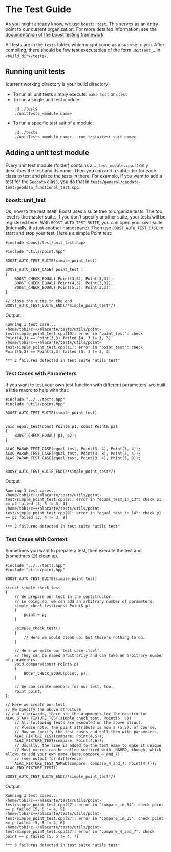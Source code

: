 # The Test Guide

As you might already know, we use `boost::test`. This serves as an entry point to our current organization.
For more detailed information, see the [documentation of the boost testing framework][].


All tests are in the `tests` folder, which might come as a suprise to you.
After compiling, there should be few test executables of the form `unitTest_…` in `<build_dir>/tests/`.

## Running unit tests
(current working directory is your build directory)
* To run all unit tests simply execute: `make test` or `ctest`
* To run a single unit test module:

~~~~~~~~~~~~
	cd ./tests
	./unitTests_<module name>
~~~~~~~~~~~~

* To run a specific test suit of a module:

~~~~~~~~~~~~
	cd ./tests
	./unitTests_<module name> --run_test=<test suit name>
~~~~~~~~~~~~

## Adding a unit test module
Every unit test module (folder) contains a `…_test_module.cpp`.
It only describes the test and its name.
Then you can add a subfolder for each class to test and place the tests in there.
For example, if you want to add a test for the `Geodata` class, you do that in
`tests/general/geodata-test/geodata_functional_test.cpp`.


### boost::unit_test ###
Ok, now to the test itself. Boost uses a suite tree to organize tests.
The top level is the master suite. If you don't specify another suite, your tests will be registered here.
With `BOOST_AUTO_TEST_SUITE`, you can open your own suite (internally, it's just another namespace).
Then use `BOOST_AUTO_TEST_CASE` to start and stop your test.
Here's a simple Point test:

~~~~~~~~~~~~~~~~~{.cpp}
#include <boost/test/unit_test.hpp>

#include "utils/point.hpp"

BOOST_AUTO_TEST_SUITE(simple_point_test)

BOOST_AUTO_TEST_CASE( point_test )
{
	BOOST_CHECK_EQUAL( Point(3,3), Point(3,3));
	BOOST_CHECK_EQUAL( Point(4,3), Point(3,3));
	BOOST_CHECK_EQUAL( Point(5,3), Point(3,3));
}

// close the suite in the end
BOOST_AUTO_TEST_SUITE_END(/*simple_point_test*/)

~~~~~~~~~~~~~~~~~

Output:

~~~~~~~~~~~~
Running 1 test case...
/home/tobi/c++/alacarte/tests/utils/point-test/simple_point_test.cpp(10): error in "point_test": check Point(4,3) == Point(3,3) failed [4, 3 != 3, 3]
/home/tobi/c++/alacarte/tests/utils/point-test/simple_point_test.cpp(11): error in "point_test": check Point(5,3) == Point(3,3) failed [5, 3 != 3, 3]

*** 2 failures detected in test suite "utils test"
~~~~~~~~~~~~

### Test Cases with Parameters ###

If you want to test your own test function with different parameters, we built a little macro to help with that:

~~~~~~~~~~~~~~~~~~{.cpp}
#include "../../tests.hpp"
#include "utils/point.hpp"

BOOST_AUTO_TEST_SUITE(simple_point_test)


void equal_test(const Point& p1, const Point& p2)
{
	BOOST_CHECK_EQUAL( p1, p2);
}

ALAC_PARAM_TEST_CASE(equal_test, Point(3, 4), Point(3, 4));
ALAC_PARAM_TEST_CASE(equal_test, Point(3, 8), Point(3, 4));
ALAC_PARAM_TEST_CASE(equal_test, Point(3, 4), Point(3, 8));


BOOST_AUTO_TEST_SUITE_END(/*simple_point_test*/)
~~~~~~~~~~~~~~~~~~

Output:

~~~~~~~~~~~~~~~~~~
Running 3 test cases...
/home/tobi/c++/alacarte/tests/utils/point-test/simple_point_test.cpp(9): error in "equal_test_in_13": check p1 == p2 failed [3, 8 != 3, 4]
/home/tobi/c++/alacarte/tests/utils/point-test/simple_point_test.cpp(9): error in "equal_test_in_14": check p1 == p2 failed [3, 4 != 3, 8]

*** 2 failures detected in test suite "utils test"
~~~~~~~~~~~~~~~~~~

### Test Cases with Context ###

Sometimes you want to prepare a test, then execute the test and (sometimes 😉) clean up.

~~~~~~~~~~~~~~~~~~~{.cpp}
#include "../../tests.hpp"
#include "utils/point.hpp"

BOOST_AUTO_TEST_SUITE(simple_point_test)

struct simple_check_test
{
	// We prepare our test in the contstructor.
	// In doing so, we can add an arbitrary number of parameters.
	simple_check_test(const Point& p)
	{
		point = p;
	}

	~simple_check_test()
	{
		// Here we would clean up, but there's nothing to do.
	}

	// Here we write our test case itself.
	// They can be named arbitrarily and can take an arbitrary number of parameters.
	void compare(const Point& p)
	{
		BOOST_CHECK_EQUAL(point, p);
	}

	// We can create members for our test, too.
	Point point;
};

// Here we create our test.
// We specify the above structure
// and afterwards, there are the arguments for the constructor
ALAC_START_FIXTURE_TEST(simple_check_test, Point(5, 5))
	// All following tests are executed on the above struct.
	// Please note: The point attribute is now a (5,5), of course.
	// Now we specify the test cases and call them with parameters.
	ALAC_FIXTURE_TEST(compare, Point(4,5));
	ALAC_FIXTURE_TEST(compare, Point(4,6));
	// Usually, the line is added to the test name to make it unique
	// Most macros can be called suffixed with _NAMED, though, which allows to add your own name (here compare_4_and_7)
	// (see output for difference)
	ALAC_FIXTURE_TEST_NAMED(compare, compare_4_and_7, Point(4,7));
ALAC_END_FIXTURE_TEST()

BOOST_AUTO_TEST_SUITE_END(/*simple_point_test*/)
~~~~~~~~~~~~~~~~~~~
Output:

~~~~~~~~~~~~~~~~~~~
Running 3 test cases...
/home/tobi/c++/alacarte/tests/utils/point-test/simple_point_test.cpp(27): error in "compare_in_34": check point == p failed [5, 5 != 4, 5]
/home/tobi/c++/alacarte/tests/utils/point-test/simple_point_test.cpp(27): error in "compare_in_35": check point == p failed [5, 5 != 4, 6]
/home/tobi/c++/alacarte/tests/utils/point-test/simple_point_test.cpp(27): error in "compare_4_and_7": check point == p failed [5, 5 != 4, 7]

*** 3 failures detected in test suite "utils test"
~~~~~~~~~~~~~~~~~~~

[documentation of the boost testing framework]: http://www.boost.org/doc/libs/1_55_0/libs/test/doc/html/index.html
